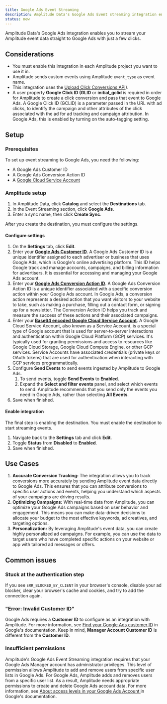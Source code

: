 ```yaml
---
title: Google Ads Event Streaming
description: Amplitude Data's Google Ads Event streaming integration enables you to stream your Amplitude event data straight to Google Ads with just a few clicks.
status: new
---
```


Amplitude Data's Google Ads integration enables you to stream your Amplitude event data straight to Google Ads with just a few clicks.

## Considerations

- You must enable this integration in each Amplitude project you want to use it in.
- Amplitude sends custom events using Amplitude `event_type` as event name.
- This integration uses the [Upload Click Conversions API](https://developers.google.com/google-ads/api/docs/conversions/upload-clicks)).
- A user property **Google Click ID (GLID** or **initial_gclid** is required in order for Amplitude to create a click conversion and pass that event to Google Ads. A Google Click ID (GCLID) is a parameter passed in the URL with ad clicks, to identify the campaign and other attributes of the click associated with the ad for ad tracking and campaign attribution. In Google Ads, this is enabled by turning on the auto-tagging setting.

## Setup

### Prerequisites

To set up event streaming to Google Ads, you need the following:

- A Google Ads Customer ID
- A Google Ads Conversion Action ID
- A [Google Cloud Service Account](https://cloud.google.com/iam/docs/service-accounts-create)

### Amplitude setup

1. In Amplitude Data, click **Catalog** and select the **Destinations** tab.
2. In the Event Streaming section, click **Google Ads**.
3. Enter a sync name, then click **Create Sync**.

After you create the destination, you must configure the settings.

#### Configure settings

1. On the **Settings** tab, click **Edit**.
2. Enter your [**Google Ads Customer ID**](https://support.google.com/google-ads/answer/1704344?hl=en). A Google Ads Customer ID is a unique identifier assigned to each advertiser or business that uses Google Ads, which is Google's online advertising platform. This ID helps Google track and manage accounts, campaigns, and billing information for advertisers. It is essential for accessing and managing your Google Ads account.
3. Enter your [**Google Ads Conversion Action ID**](https://support.google.com/google-ads/thread/105330243?hl=en&sjid=5504033552721490234-EU). A Google Ads Conversion Action ID is a unique identifier associated with a specific conversion action within your Google Ads account. In Google Ads, a conversion action represents a desired action that you want visitors to your website to take, such as making a purchase, filling out a contact form, or signing up for a newsletter. The Conversion Action ID helps you track and measure the success of these actions and their associated campaigns.
4. Enter your [**Base64 encoded Google Cloud Service Account**](https://developers.google.com/google-ads/api/docs/oauth/service-accounts). A Google Cloud Service Account, also known as a Service Account, is a special type of Google account that is used for server-to-server interactions and authentication within Google Cloud Platform (GCP) services. It's typically used for granting permissions and access to resources like Google Cloud Storage, Google Cloud Compute Engine, or other GCP services. Service Accounts have associated credentials (private keys or OAuth tokens) that are used for authentication when interacting with GCP services programmatically.
5. Configure **Send Events** to send events ingested by Amplitude to Google Ads.
      1. To send events, toggle **Send Events** to **Enabled**.
      2. Expand the **Select and filter events** panel, and select which events to send. Amplitude recommends that you send only the events you need in Google Ads, rather than selecting **All Events**.
6. Save when finished.

#### Enable integration

The final step is enabling the destination. You must enable the destination to start streaming events.

1. Navigate back to the **Settings** tab and click **Edit**.
2. Toggle **Status** from **Disabled** to **Enabled**.
3. Save when finished.

## Use Cases

1. **Accurate Conversion Tracking:** The integration allows you to track conversions more accurately by sending Amplitude event data directly to Google Ads. This ensures that you can attribute conversions to specific user actions and events, helping you understand which aspects of your campaigns are driving results.
2. **Optimizing Campaigns:** With real-time data from Amplitude, you can optimize your Google Ads campaigns based on user behavior and engagement. This means you can make data-driven decisions to allocate your budget to the most effective keywords, ad creatives, and targeting options.
3. **Personalization:** By leveraging Amplitude's event data, you can create highly personalized ad campaigns. For example, you can use the data to target users who have completed specific actions on your website or app with tailored ad messages or offers.

## Common issues

### Stuck at the authentication step

If you see `ERR_BLOCKED_BY_CLIENT` in your browser's console, disable your ad blocker, clear your browser's cache and cookies, and try to add the connection again.

### "Error: Invalid Customer ID"

Google Ads requires a **Customer ID** to configure as an integration with Amplitude. For more information, see [Find your Google Ads customer ID](https://support.google.com/google-ads/answer/1704344?hl=en) in Google's documentation.
Keep in mind, **Manager Account Customer ID** is different from the **Customer ID**.

### Insufficient permissions

Amplitude's Google Ads Event Streaming integration requires that your Google Ads Manager account has administrator privileges. This level of permission allows Amplitude to add and remove users from specific user lists in Google Ads.
For Google Ads, Amplitude adds and removes users from a specific user list. As a result, Amplitude needs appropriate permissions to create and delete Google Ads account data.
For more information, see [About access levels in your Google Ads Account
](https://support.google.com/google-ads/answer/9978556) in Google's documentation. 
